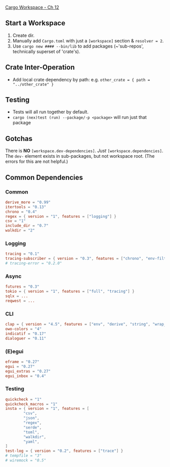 
[Cargo Workspace - Ch 12](https://doc.rust-lang.org/book/ch14-03-cargo-workspaces.html)


## Start a Workspace
1. Create dir.
2. Manually add `Cargo.toml` with just a `[workspace]` section & `resolver = 2`.
3. Use `cargo new #### --bin/lib` to add packages (~'sub-repos', technically superset of 'crate's).

## Crate Inter-Operation
- Add local crate dependency by path: e.g. `other_crate = { path = "../other_crate" }`

## Testing
- Tests will all run together by default.
- `cargo (nex)test (run) --package/-p <package>` will run just that package

## Gotchas
There is **NO** `[workspace.dev-dependencies]`. *Just* `[workspace.dependencies]`.
The `dev-` element exists in sub-packages, but not workspace root.
(The errors for this are not helpful.)

## Common Dependencies
### Common
```toml
derive_more = "0.99"
itertools = "0.13"
chrono = "0.4"
regex = { version = "1", features = ["logging"] }
csv = "1"
include_dir = "0.7"
walkdir = "2"
```

### Logging
```toml
tracing = "0.1"
tracing-subscriber = { version = "0.3", features = ["chrono", "env-filter"] }
# tracing-error = "0.2.0"
```

### Async
```toml
futures = "0.3"
tokio = { version = "1", features = ["full", "tracing"] }
sqlx = ...
reqwest = ...
```

### CLI
```toml
clap = { version = "4.5", features = ["env", "derive", "string", "wrap_help"] }
owo-colors = "4"
indicatif = "0.17"
dialoguer = "0.11"
```

### (E)egui
```toml
eframe = "0.27"
egui = "0.27"
egui_extras = "0.27"
egui_inbox = "0.4"
```

### Testing
```toml
quickcheck = "1"
quickcheck_macros = "1"
insta = { version = "1", features = [
        "csv",
        "json",
        "regex",
        "serde",
        "toml",
        "walkdir",
        "yaml",
] 
test-log = { version = "0.2", features = ["trace"] }
# tempfile = "3"
# wiremock = "0.5"
```
